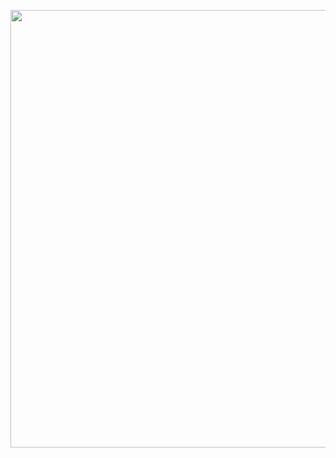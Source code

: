 <p align="left">
  <img src="https://user-images.githubusercontent.com/102238044/179810815-d8133f54-6b43-4299-bfde-093511c3698f.svg" width="700" />
</p>
